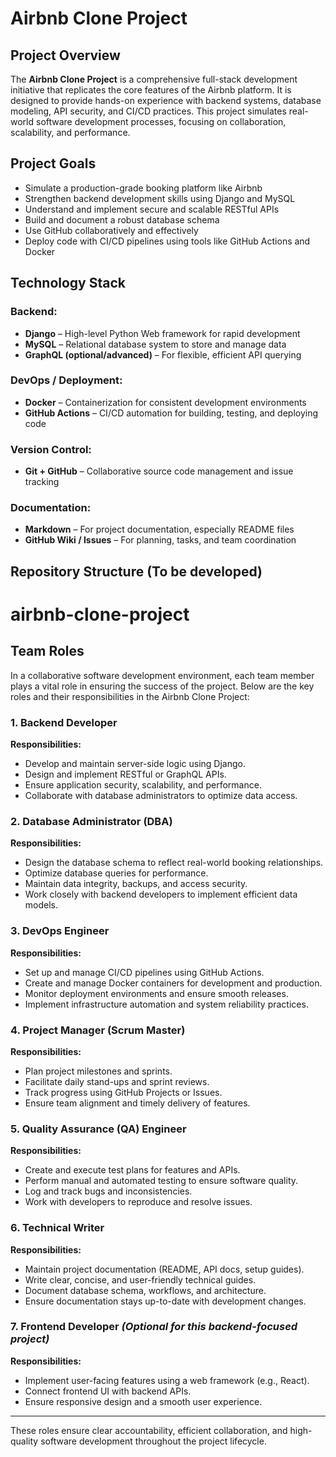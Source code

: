 # Airbnb Clone Project

## Project Overview

The **Airbnb Clone Project** is a comprehensive full-stack development initiative that replicates the core features of the Airbnb platform. It is designed to provide hands-on experience with backend systems, database modeling, API security, and CI/CD practices. This project simulates real-world software development processes, focusing on collaboration, scalability, and performance.

## Project Goals

- Simulate a production-grade booking platform like Airbnb
- Strengthen backend development skills using Django and MySQL
- Understand and implement secure and scalable RESTful APIs
- Build and document a robust database schema
- Use GitHub collaboratively and effectively
- Deploy code with CI/CD pipelines using tools like GitHub Actions and Docker

## Technology Stack

### Backend:
- **Django** – High-level Python Web framework for rapid development
- **MySQL** – Relational database system to store and manage data
- **GraphQL (optional/advanced)** – For flexible, efficient API querying

### DevOps / Deployment:
- **Docker** – Containerization for consistent development environments
- **GitHub Actions** – CI/CD automation for building, testing, and deploying code

### Version Control:
- **Git + GitHub** – Collaborative source code management and issue tracking

### Documentation:
- **Markdown** – For project documentation, especially README files
- **GitHub Wiki / Issues** – For planning, tasks, and team coordination

## Repository Structure (To be developed)

# airbnb-clone-project
## Team Roles

In a collaborative software development environment, each team member plays a vital role in ensuring the success of the project. Below are the key roles and their responsibilities in the Airbnb Clone Project:

### 1. Backend Developer
**Responsibilities:**
- Develop and maintain server-side logic using Django.
- Design and implement RESTful or GraphQL APIs.
- Ensure application security, scalability, and performance.
- Collaborate with database administrators to optimize data access.

### 2. Database Administrator (DBA)
**Responsibilities:**
- Design the database schema to reflect real-world booking relationships.
- Optimize database queries for performance.
- Maintain data integrity, backups, and access security.
- Work closely with backend developers to implement efficient data models.

### 3. DevOps Engineer
**Responsibilities:**
- Set up and manage CI/CD pipelines using GitHub Actions.
- Create and manage Docker containers for development and production.
- Monitor deployment environments and ensure smooth releases.
- Implement infrastructure automation and system reliability practices.

### 4. Project Manager (Scrum Master)
**Responsibilities:**
- Plan project milestones and sprints.
- Facilitate daily stand-ups and sprint reviews.
- Track progress using GitHub Projects or Issues.
- Ensure team alignment and timely delivery of features.

### 5. Quality Assurance (QA) Engineer
**Responsibilities:**
- Create and execute test plans for features and APIs.
- Perform manual and automated testing to ensure software quality.
- Log and track bugs and inconsistencies.
- Work with developers to reproduce and resolve issues.

### 6. Technical Writer
**Responsibilities:**
- Maintain project documentation (README, API docs, setup guides).
- Write clear, concise, and user-friendly technical guides.
- Document database schema, workflows, and architecture.
- Ensure documentation stays up-to-date with development changes.

### 7. Frontend Developer *(Optional for this backend-focused project)*
**Responsibilities:**
- Implement user-facing features using a web framework (e.g., React).
- Connect frontend UI with backend APIs.
- Ensure responsive design and a smooth user experience.

---

These roles ensure clear accountability, efficient collaboration, and high-quality software development throughout the project lifecycle.

